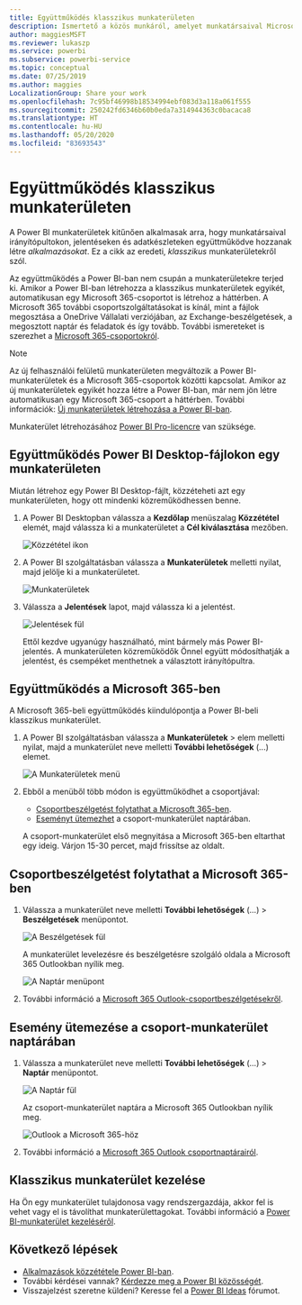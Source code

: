 ```yaml
---
title: Együttműködés klasszikus munkaterületen
description: Ismertető a közös munkáról, amelyet munkatársaival Microsoft 365-szolgáltatásokkal vagy Power BI Desktop-fájlokon a munkaterületen végezhet, mint amilyen a fájlok megosztása a OneDrive Vállalati verzióban, az Exchange-beszélgetések, a naptár és a feladatok.
author: maggiesMSFT
ms.reviewer: lukaszp
ms.service: powerbi
ms.subservice: powerbi-service
ms.topic: conceptual
ms.date: 07/25/2019
ms.author: maggies
LocalizationGroup: Share your work
ms.openlocfilehash: 7c95bf46998b18534994ebf083d3a118a061f555
ms.sourcegitcommit: 250242fd6346b60b0eda7a314944363c0bacaca8
ms.translationtype: HT
ms.contentlocale: hu-HU
ms.lasthandoff: 05/20/2020
ms.locfileid: "83693543"
---
```

# <a name="collaborate-in-a-classic-workspace"></a>Együttműködés klasszikus munkaterületen
A Power BI munkaterületek kitűnően alkalmasak arra, hogy munkatársaival irányítópultokon, jelentéseken és adatkészleteken együttműködve hozzanak létre *alkalmazásokat*. Ez a cikk az eredeti, *klasszikus* munkaterületekről szól.  

Az együttműködés a Power BI-ban nem csupán a munkaterületekre terjed ki. Amikor a Power BI-ban létrehozza a klasszikus munkaterületek egyikét, automatikusan egy Microsoft 365-csoportot is létrehoz a háttérben. A Microsoft 365 további csoportszolgáltatásokat is kínál, mint a fájlok megosztása a OneDrive Vállalati verziójában, az Exchange-beszélgetések, a megosztott naptár és feladatok és így tovább. További ismereteket is szerezhet a [Microsoft 365-csoportokról](https://support.office.com/article/Create-a-group-in-Office-365-7124dc4c-1de9-40d4-b096-e8add19209e9).

> [!NOTE]
> Az új felhasználói felületű munkaterületen megváltozik a Power BI-munkaterületek és a Microsoft 365-csoportok közötti kapcsolat. Amikor az új munkaterületek egyikét hozza létre a Power BI-ban, már nem jön létre automatikusan egy Microsoft 365-csoport a háttérben. További információk: [Új munkaterületek létrehozása a Power BI-ban](service-create-the-new-workspaces.md).

Munkaterület létrehozásához [Power BI Pro-licencre](../fundamentals/service-features-license-type.md) van szüksége.

## <a name="collaborate-on-power-bi-desktop-files-in-a-workspace"></a>Együttműködés Power BI Desktop-fájlokon egy munkaterületen
Miután létrehoz egy Power BI Desktop-fájlt, közzéteheti azt egy munkaterületen, hogy ott mindenki közreműködhessen benne.

1. A Power BI Desktopban válassza a **Kezdőlap** menüszalag **Közzététel** elemét, majd válassza ki a munkaterületet a **Cél kiválasztása** mezőben.
   
    ![Közzététel ikon](media/service-collaborate-power-bi-workspace/power-bi-group-publish-pbix.png)
2. A Power BI szolgáltatásban válassza a **Munkaterületek** melletti nyilat, majd jelölje ki a munkaterületet.
   
    ![Munkaterületek](media/service-collaborate-power-bi-workspace/power-bi-workspace-nav-arrow.png)
3. Válassza a **Jelentések** lapot, majd válassza ki a jelentést.
   
    ![Jelentések fül](media/service-collaborate-power-bi-workspace/power-bi-workspace-report.png)
   
    Ettől kezdve ugyanúgy használható, mint bármely más Power BI-jelentés. A munkaterületen közreműködők Önnel együtt módosíthatják a jelentést, és csempéket menthetnek a választott irányítópultra.

## <a name="collaborate-in-microsoft-365"></a>Együttműködés a Microsoft 365-ben
A Microsoft 365-beli együttműködés kiindulópontja a Power BI-beli klasszikus munkaterület.

1. A Power BI szolgáltatásban válassza a **Munkaterületek** > elem melletti nyilat, majd a munkaterület neve melletti **További lehetőségek** (...) elemet. 
   
   ![A Munkaterületek menü](media/service-collaborate-power-bi-workspace/power-bi-app-ellipsis.png)
2. Ebből a menüből több módon is együttműködhet a csoportjával: 
   
   * [Csoportbeszélgetést folytathat a Microsoft 365-ben](#have-a-group-conversation-in-microsoft-365).
   * [Eseményt ütemezhet](#schedule-an-event-on-the-group-workspace-calendar) a csoport-munkaterület naptárában.
   
   A csoport-munkaterület első megnyitása a Microsoft 365-ben eltarthat egy ideig. Várjon 15-30 percet, majd frissítse az oldalt.

## <a name="have-a-group-conversation-in-microsoft-365"></a>Csoportbeszélgetést folytathat a Microsoft 365-ben
1. Válassza a munkaterület neve melletti **További lehetőségek** (...) \> **Beszélgetések** menüpontot. 
   
    ![A Beszélgetések fül](media/service-collaborate-power-bi-workspace/power-bi-app-ellipsis.png)
   
   A munkaterület levelezésre és beszélgetésre szolgáló oldala a Microsoft 365 Outlookban nyílik meg.
   
   ![A Naptár menüpont](media/service-collaborate-power-bi-workspace/pbi_grps_o365convo.png)
2. További információ a [Microsoft 365 Outlook-csoportbeszélgetésekről](https://support.office.com/Article/Have-a-group-conversation-a0482e24-a769-4e39-a5ba-a7c56e828b22).

## <a name="schedule-an-event-on-the-group-workspace-calendar"></a>Esemény ütemezése a csoport-munkaterület naptárában
1. Válassza a munkaterület neve melletti **További lehetőségek** (...) \> **Naptár** menüpontot. 
   
   ![A Naptár fül](media/service-collaborate-power-bi-workspace/power-bi-app-ellipsis.png)
   
   Az csoport-munkaterület naptára a Microsoft 365 Outlookban nyílik meg.
   
   ![Outlook a Microsoft 365-höz](media/service-collaborate-power-bi-workspace/pbi_grps_o365_calendar.png)
2. További információ a [Microsoft 365 Outlook csoportnaptárairól](https://support.office.com/Article/Add-edit-and-subscribe-to-group-events-0cf1ad68-1034-4306-b367-d75e9818376a).

## <a name="manage-a-classic-workspace"></a>Klasszikus munkaterület kezelése
Ha Ön egy munkaterület tulajdonosa vagy rendszergazdája, akkor fel is vehet vagy el is távolíthat munkaterülettagokat. További információ a [Power BI-munkaterület kezeléséről](service-manage-app-workspace-in-power-bi-and-office-365.md).

## <a name="next-steps"></a>Következő lépések
* [Alkalmazások közzététele Power BI-ban](service-create-distribute-apps.md).
* További kérdései vannak? [Kérdezze meg a Power BI közösségét](https://community.powerbi.com/).
* Visszajelzést szeretne küldeni? Keresse fel a [Power BI Ideas](https://ideas.powerbi.com/forums/265200-power-bi) fórumot.

